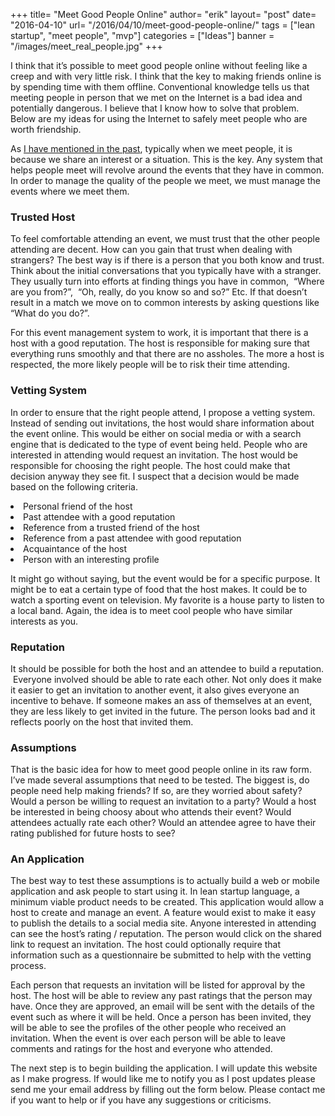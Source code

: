 +++
title= "Meet Good People Online"
author= "erik"
layout= "post"
date= "2016-04-10"
url= "/2016/04/10/meet-good-people-online/"
tags = ["lean startup", "meet people", "mvp"]
categories = ["Ideas"]
banner = "/images/meet_real_people.jpg"
+++

<span style="font-weight: 400;">I think that it’s possible to meet good people online without feeling like a creep and with very little risk. I think that the key to making friends online is by spending time with them offline. Conventional knowledge tells us that meeting people in person that we met on the Internet is a bad idea and potentially dangerous. I believe that I know how to solve that problem. Below are my ideas for using the Internet to safely meet people who are worth friendship.</span>

<span style="font-weight: 400;">As [I have mentioned in the past](/2016/03/how-we-meet-people/), typically when we meet people, it is because we share an interest or a situation. This is the key. Any system that helps people meet will revolve around the events that they have in common. In order to manage the quality of the people we meet, we must manage the events where we meet them. </span>

### Trusted Host

<span style="font-weight: 400;">To feel comfortable attending an event, we must trust that the other people attending are decent. How can you gain that trust when dealing with strangers? The best way is if there is a person that you both know and trust. Think about the initial conversations that you typically have with a stranger. They usually turn into efforts at finding things you have in common,  “Where are you from?”,  “Oh, really, do you know so and so?” Etc. If that doesn’t result in a match we move on to common interests by asking questions like “What do you do?”. </span>

<span style="font-weight: 400;">For this event management system to work, it is important that there is a host with a good reputation. The host is responsible for making sure that everything runs smoothly and that there are no assholes. The more a host is respected, the more likely people will be to risk their time attending.</span>

### Vetting System

<span style="font-weight: 400;">In order to ensure that the right people attend, I propose a vetting system. Instead of sending out invitations, the host would share information about the event online. This would be either on social media or with a search engine that is dedicated to the type of event being held. People who are interested in attending would request an invitation. The host would be responsible for choosing the right people. The host could make that decision anyway they see fit. I suspect that a decision would be made based on the following criteria.</span>

<li style="font-weight: 400;">
  <span style="font-weight: 400;">Personal friend of the host</span>
</li>
<li style="font-weight: 400;">
  <span style="font-weight: 400;">Past attendee with a good reputation</span>
</li>
<li style="font-weight: 400;">
  <span style="font-weight: 400;">Reference from a trusted friend of the host</span>
</li>
<li style="font-weight: 400;">
  <span style="font-weight: 400;">Reference from a past attendee with good reputation</span>
</li>
<li style="font-weight: 400;">
  <span style="font-weight: 400;">Acquaintance of the host</span>
</li>
<li style="font-weight: 400;">
  <span style="font-weight: 400;">Person with an interesting profile</span>
</li>

<span style="font-weight: 400;">It might go without saying, but the event would be for a specific purpose. It might be to eat a certain type of food that the host makes. It could be to watch a sporting event on television. My favorite is a house party to listen to a local band. Again, the idea is to meet cool people who have similar interests as you. </span>

### Reputation

<span style="font-weight: 400;">It should be possible for both the host and an attendee to build a reputation.  Everyone involved should be able to rate each other. Not only does it make it easier to get an invitation to another event, it also gives everyone an incentive to behave. If someone makes an ass of themselves at an event, they are less likely to get invited in the future. The person looks bad and it reflects poorly on the host that invited them.</span>

### Assumptions

<span style="font-weight: 400;">That is the basic idea for how to meet good people online in its raw form. I’ve made several assumptions that need to be tested. The biggest is, do people need help making friends? If so, are they worried about safety? Would a person be willing to request an invitation to a party? Would a host be interested in being choosy about who attends their event? Would attendees actually rate each other? Would an attendee agree to have their rating published for future hosts to see?</span>

### An Application

<span style="font-weight: 400;">The best way to test these assumptions is to actually build a web or mobile application and ask people to start using it. In lean startup language, a minimum viable product needs to be created. This application would allow a host to create and manage an event. A feature would exist to make it easy to publish the details to a social media site. Anyone interested in attending can see the host&#8217;s rating / reputation. The person would click on the shared link to request an invitation. The host could optionally require that information such as a questionnaire be submitted to help with the vetting process.</span>

<span style="font-weight: 400;">Each person that requests an invitation will be listed for approval by the host. The host will be able to review any past ratings that the person may have. Once they are approved, an email will be sent with the details of the event such as where it will be held. Once a person has been invited, they will be able to see the profiles of the other people who received an invitation. When the event is over each person will be able to leave comments and ratings for the host and everyone who attended.</span>

<span style="font-weight: 400;">The next step is to begin building the application. I will update this website as I make progress. If would like me to notify you as I post updates please send me your email address by filling out the form below. Please contact me if you want to help or if you have any suggestions or criticisms.</span>

